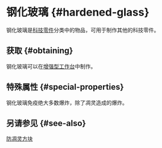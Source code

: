 # 钢化玻璃 {#hardened-glass}

钢化玻璃是[科技零件](/Technical-Components)分类中的物品，可用于制作其他的科技零件。

## 获取 {#obtaining}

钢化玻璃可以在[增强型工作台](/Enhanced-Crafting-Table)中制作。

## 特殊属性 {#special-properties}

钢化玻璃免疫绝大多数爆炸，除了凋灵造成的爆炸。

## 另请参见 {#see-also}

[防凋灵方块](/Wither-Proof-Blocks)

